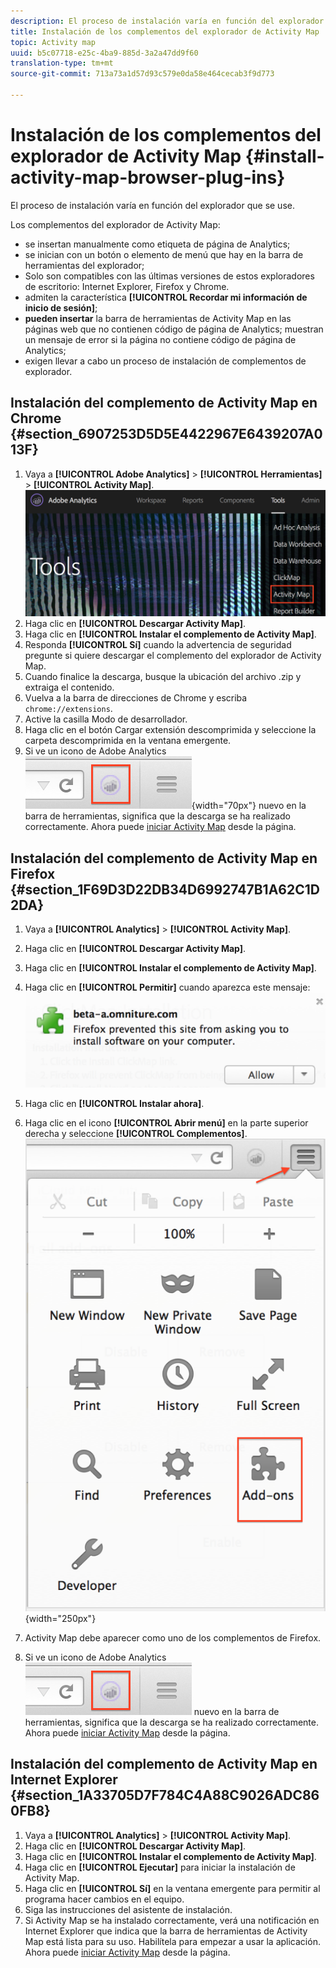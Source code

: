 ```yaml
---
description: El proceso de instalación varía en función del explorador que se use.
title: Instalación de los complementos del explorador de Activity Map
topic: Activity map
uuid: b5c07718-e25c-4ba9-885d-3a2a47dd9f60
translation-type: tm+mt
source-git-commit: 713a73a1d57d93c579e0da58e464cecab3f9d773

---
```



# Instalación de los complementos del explorador de Activity Map {#install-activity-map-browser-plug-ins}

El proceso de instalación varía en función del explorador que se use.

Los complementos del explorador de Activity Map:

* se insertan manualmente como etiqueta de página de Analytics;
* se inician con un botón o elemento de menú que hay en la barra de herramientas del explorador;
* Solo son compatibles con las últimas versiones de estos exploradores de escritorio: Internet Explorer, Firefox y Chrome.
* admiten la característica **[!UICONTROL Recordar mi información de inicio de sesión]**;
* **pueden insertar** la barra de herramientas de Activity Map en las páginas web que no contienen código de página de Analytics; muestran un mensaje de error si la página no contiene código de página de Analytics;
* exigen llevar a cabo un proceso de instalación de complementos de explorador.

## Instalación del complemento de Activity Map en Chrome {#section_6907253D5D5E4422967E6439207A013F}

1. Vaya a **[!UICONTROL Adobe Analytics]** > **[!UICONTROL Herramientas]** > **[!UICONTROL Activity Map]**.  ![](assets/install_am.png)
1. Haga clic en **[!UICONTROL Descargar Activity Map]**.
1. Haga clic en **[!UICONTROL Instalar el complemento de Activity Map]**.
1. Responda **[!UICONTROL Sí]** cuando la advertencia de seguridad pregunte si quiere descargar el complemento del explorador de Activity Map.
1. Cuando finalice la descarga, busque la ubicación del archivo .zip y extraiga el contenido.
1. Vuelva a la barra de direcciones de Chrome y escriba `chrome://extensions`.
1. Active la casilla Modo de desarrollador.
1. Haga clic en el botón Cargar extensión descomprimida y seleccione la carpeta descomprimida en la ventana emergente.
1. Si ve un icono de Adobe Analytics  ![](assets/an_icon.png){width=&quot;70px&quot;} nuevo en la barra de herramientas, significa que la descarga se ha realizado correctamente. Ahora puede [iniciar Activity Map](/help/analyze/activity-map/activitymap-getting-started/activitymap-getting-started-users/activitymap-launch.md) desde la página.

## Instalación del complemento de Activity Map en Firefox {#section_1F69D3D22DB34D6992747B1A62C1D2DA}

1. Vaya a **[!UICONTROL Analytics]** > **[!UICONTROL Activity Map]**.

1. Haga clic en **[!UICONTROL Descargar Activity Map]**.
1. Haga clic en **[!UICONTROL Instalar el complemento de Activity Map]**.
1. Haga clic en **[!UICONTROL Permitir]** cuando aparezca este mensaje: ![](assets/firefox_install2.png)
1. Haga clic en **[!UICONTROL Instalar ahora]**.
1. Haga clic en el icono **[!UICONTROL Abrir menú]** en la parte superior derecha y seleccione **[!UICONTROL Complementos]**. ![](assets/firefox_install3.png){width=&quot;250px&quot;}
1. Activity Map debe aparecer como uno de los complementos de Firefox.
1. Si ve un icono de Adobe Analytics ![](assets/an_icon.png) nuevo en la barra de herramientas, significa que la descarga se ha realizado correctamente. Ahora puede [iniciar Activity Map](/help/analyze/activity-map/activitymap-getting-started/activitymap-getting-started-users/activitymap-launch.md) desde la página.

## Instalación del complemento de Activity Map en Internet Explorer {#section_1A33705D7F784C4A88C9026ADC860FB8}

1. Vaya a **[!UICONTROL Analytics]** > **[!UICONTROL Activity Map]**.
1. Haga clic en **[!UICONTROL Descargar Activity Map]**.
1. Haga clic en **[!UICONTROL Instalar el complemento de Activity Map]**.
1. Haga clic en **[!UICONTROL Ejecutar]** para iniciar la instalación de Activity Map.
1. Haga clic en **[!UICONTROL Sí]** en la ventana emergente para permitir al programa hacer cambios en el equipo.
1. Siga las instrucciones del asistente de instalación.
1. Si Activity Map se ha instalado correctamente, verá una notificación en Internet Explorer que indica que la barra de herramientas de Activity Map está lista para su uso. Habilítela para empezar a usar la aplicación. Ahora puede [iniciar Activity Map](/help/analyze/activity-map/activitymap-getting-started/activitymap-getting-started-users/activitymap-launch.md) desde la página.
